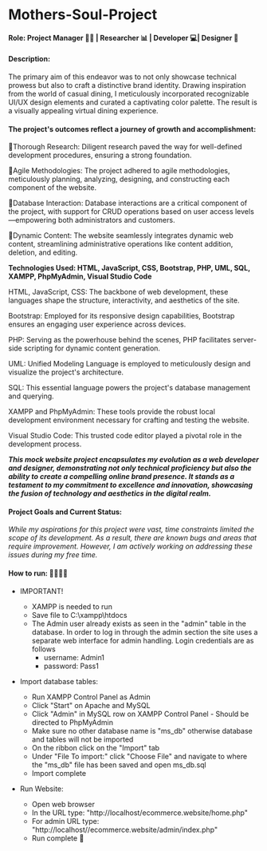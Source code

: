 # Mothers-Soul-Project

#### Role: Project Manager 👨‍💼 | Researcher 📊 | Developer 💻| Designer 🎨

#### Description:

The primary aim of this endeavor was to not only showcase technical prowess but also to craft a distinctive brand identity. Drawing inspiration from the world of casual dining, I meticulously incorporated recognizable UI/UX design elements and curated a captivating color palette. The result is a visually appealing virtual dining experience.

#### The project's outcomes reflect a journey of growth and accomplishment:

🔹Thorough Research: Diligent research paved the way for well-defined development procedures, ensuring a strong foundation.

🔹Agile Methodologies: The project adhered to agile methodologies, meticulously planning, analyzing, designing, and constructing each component of the website.

🔹Database Interaction: Database interactions are a critical component of the project, with support for CRUD operations based on user access levels—empowering both administrators and customers.

🔹Dynamic Content: The website seamlessly integrates dynamic web content, streamlining administrative operations like content addition, deletion, and editing.


**Technologies Used: HTML, JavaScript, CSS, Bootstrap, PHP, UML, SQL, XAMPP, PhpMyAdmin, Visual Studio Code**

HTML, JavaScript, CSS: The backbone of web development, these languages shape the structure, interactivity, and aesthetics of the site.

Bootstrap: Employed for its responsive design capabilities, Bootstrap ensures an engaging user experience across devices.

PHP: Serving as the powerhouse behind the scenes, PHP facilitates server-side scripting for dynamic content generation.

UML: Unified Modeling Language is employed to meticulously design and visualize the project's architecture.

SQL: This essential language powers the project's database management and querying.

XAMPP and PhpMyAdmin: These tools provide the robust local development environment necessary for crafting and testing the website.

Visual Studio Code: This trusted code editor played a pivotal role in the development process.

***This mock website project encapsulates my evolution as a web developer and designer, demonstrating not only technical proficiency but also the ability to create a compelling online brand presence. It stands as a testament to my commitment to excellence and innovation, showcasing the fusion of technology and aesthetics in the digital realm.***

#### Project Goals and Current Status:
*While my aspirations for this project were vast, time constraints limited the scope of its development. As a result, there are known bugs and areas that require improvement. However, I am actively working on addressing these issues during my free time.*

#### How to run: 🏃‍♂️🏃‍♀️
* IMPORTANT!
  - XAMPP is needed to run
  - Save file to C:\xampp\htdocs
  - The Admin user already exists as seen in the "admin" table in the database. In order to log in through the admin section the site uses a separate web interface for admin handling. Login credentials are as follows
      - username: Admin1
      - password: Pass1

* Import database tables:
  - Run XAMPP Control Panel as Admin
  - Click "Start" on Apache and MySQL
  - Click "Admin" in MySQL row on XAMPP Control Panel - Should be directed to PhpMyAdmin
  - Make sure no other database name is "ms_db" otherwise database and tables will not be imported
  - On the ribbon click on the "Import" tab 
  - Under "File To import:" click "Choose File" and navigate to where the "ms_db" file has been saved and open ms_db.sql
  - Import complete

* Run Website:
  - Open web browser
  - In the URL type: "http://localhost/ecommerce.website/home.php"
  - For admin URL type: "http://localhost//ecommerce.website/admin/index.php"
  - Run complete 🙂
